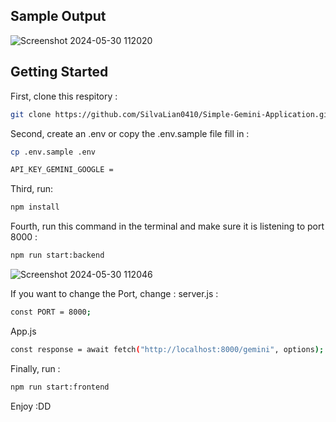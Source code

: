 
## Sample Output
![Screenshot 2024-05-30 112020](https://github.com/SilvaLian0410/Simple-Gemini-Application/assets/105249133/ae61cfa2-6821-47ac-8ad7-a514572554d9)

## Getting Started

First, clone this respitory : 
```bash
git clone https://github.com/SilvaLian0410/Simple-Gemini-Application.git
```

Second, create an .env or copy the .env.sample file fill in : 
```bash
cp .env.sample .env
```
```bash
API_KEY_GEMINI_GOOGLE =
```

Third, run:
```bash
npm install
```

Fourth, run this command in the terminal and make sure it is listening to port 8000 : 
```bash
npm run start:backend
```
![Screenshot 2024-05-30 112046](https://github.com/SilvaLian0410/Simple-Gemini-Application/assets/105249133/d3f62bc9-343c-4ac9-9571-7902cb9ce984)


If you want to change the Port, change :
server.js :
```bash
const PORT = 8000;
```
App.js
```bash
const response = await fetch("http://localhost:8000/gemini", options);
```

Finally, run : 
```bash
npm run start:frontend
```

Enjoy :DD

